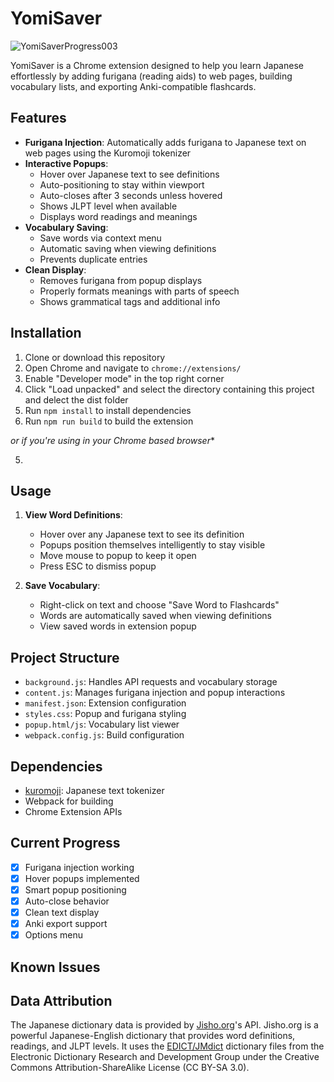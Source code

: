 # YomiSaver

![YomiSaverProgress003](https://github.com/user-attachments/assets/039a9e1e-3d65-44a8-ae77-ac0114be4697)

YomiSaver is a Chrome extension designed to help you learn Japanese effortlessly by adding furigana (reading aids) to web pages, building vocabulary lists, and exporting Anki-compatible flashcards.

## Features

- **Furigana Injection**: Automatically adds furigana to Japanese text on web pages using the Kuromoji tokenizer
- **Interactive Popups**: 
  - Hover over Japanese text to see definitions
  - Auto-positioning to stay within viewport
  - Auto-closes after 3 seconds unless hovered
  - Shows JLPT level when available
  - Displays word readings and meanings
- **Vocabulary Saving**: 
  - Save words via context menu
  - Automatic saving when viewing definitions
  - Prevents duplicate entries
- **Clean Display**:
  - Removes furigana from popup displays
  - Properly formats meanings with parts of speech
  - Shows grammatical tags and additional info

## Installation

1. Clone or download this repository
2. Open Chrome and navigate to `chrome://extensions/`
3. Enable "Developer mode" in the top right corner
4. Click "Load unpacked" and select the directory containing this project and delect the dist folder
5. Run `npm install` to install dependencies
6. Run `npm run build` to build the extension
   
*or if you're using in your Chrome based browser**

5.

## Usage

1. **View Word Definitions**: 
   - Hover over any Japanese text to see its definition
   - Popups position themselves intelligently to stay visible
   - Move mouse to popup to keep it open
   - Press ESC to dismiss popup

2. **Save Vocabulary**: 
   - Right-click on text and choose "Save Word to Flashcards"
   - Words are automatically saved when viewing definitions
   - View saved words in extension popup

## Project Structure

- `background.js`: Handles API requests and vocabulary storage
- `content.js`: Manages furigana injection and popup interactions
- `manifest.json`: Extension configuration
- `styles.css`: Popup and furigana styling
- `popup.html/js`: Vocabulary list viewer
- `webpack.config.js`: Build configuration

## Dependencies

- [kuromoji](https://www.npmjs.com/package/kuromoji): Japanese text tokenizer
- Webpack for building
- Chrome Extension APIs

## Current Progress

- [x] Furigana injection working
- [x] Hover popups implemented
- [x] Smart popup positioning
- [x] Auto-close behavior
- [x] Clean text display
- [x] Anki export support
- [x] Options menu

## Known Issues

## Data Attribution

The Japanese dictionary data is provided by [Jisho.org](https://jisho.org)'s API. Jisho.org is a powerful Japanese-English dictionary that provides word definitions, readings, and JLPT levels. It uses the [EDICT/JMdict](https://www.edrdg.org/jmdict/edict.html) dictionary files from the Electronic Dictionary Research and Development Group under the Creative Commons Attribution-ShareAlike License (CC BY-SA 3.0).
